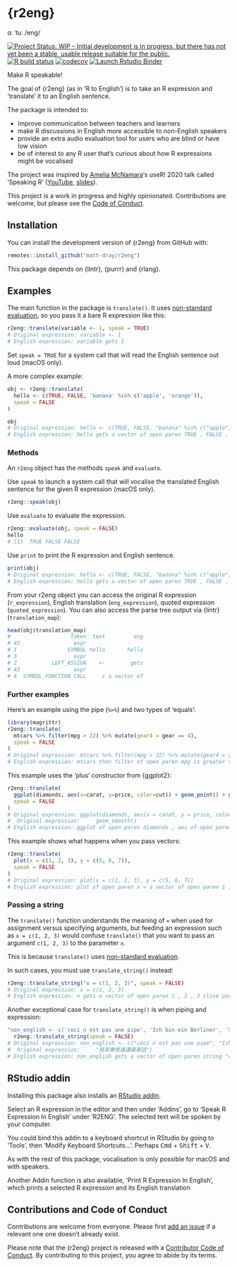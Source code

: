 
<!-- README.md is generated from README.Rmd. Please edit that file -->

# {r2eng}

ɑː ˈtuː /eng/

<!-- badges: start -->

[![Project Status: WIP – Initial development is in progress, but there
has not yet been a stable, usable release suitable for the
public.](https://www.repostatus.org/badges/latest/wip.svg)](https://www.repostatus.org/#wip)
[![R build
status](https://github.com/matt-dray/r2eng/workflows/R-CMD-check/badge.svg)](https://github.com/matt-dray/r2eng/actions)
[![codecov](https://codecov.io/gh/matt-dray/r2eng/branch/master/graph/badge.svg)](https://codecov.io/gh/matt-dray/r2eng)
[![Launch Rstudio Binder](http://mybinder.org/badge_logo.svg)](https://mybinder.org/v2/gh/matt-dray/try-r2eng/master?urlpath=rstudio)
<!-- badges: end -->

Make R speakable\!

The goal of {r2eng} (as in ‘R to English’) is to take an R expression
and ‘translate’ it to an English sentence.

The package is intended to:

  - improve communication between teachers and learners
  - make R discussions in English more accessible to non-English
    speakers
  - provide an extra audio evaluation tool for users who are blind or
    have low vision
  - be of interest to any R user that’s curious about how R expressions
    might be vocalised

The project was inspired by [Amelia
McNamara](https://twitter.com/AmeliaMN)‘s useR\! 2020 talk called
’Speaking R’ ([YouTube](https://www.youtube.com/watch?v=ckW9sSdIVAc),
[slides](https://www.amelia.mn/SpeakingR/#1)).

This project is a work in progress and highly opinionated. Contributions
are welcome, but please see the [Code of Conduct](#conduct).

## Installation

You can install the development version of {r2eng} from GitHub with:

``` r
remotes::install_github("matt-dray/r2eng")
```

This package depends on {lintr}, {purrr} and {rlang}.

## Examples

The main function in the package is `translate()`. It uses [non-standard
evaluation](http://adv-r.had.co.nz/Computing-on-the-language.html), so
you pass it a bare R expression like this:

``` r
r2eng::translate(variable <- 1, speak = TRUE)
# Original expression: variable <- 1
# English expression: variable gets 1
```

Set `speak = TRUE` for a system call that will read the English sentence
out loud (macOS only).

A more complex example:

``` r
obj <- r2eng::translate(
  hello <- c(TRUE, FALSE, 'banana' %in% c('apple', 'orange')),
  speak = FALSE
)

obj
# Original expression: hello <- c(TRUE, FALSE, "banana" %in% c("apple", "orange"))
# English expression: hello gets a vector of open paren TRUE , FALSE , string "banana" matches a vector of open paren string "apple" , string "orange" close paren close paren
```

### Methods

An `r2eng` object has the methods `speak` and `evaluate`.

Use `speak` to launch a system call that will vocalise the translated
English sentence for the given R expression (macOS only).

``` r
r2eng::speak(obj)
```

Use `evaluate` to evaluate the expression.

``` r
r2eng::evaluate(obj, speak = FALSE)
hello
# [1]  TRUE FALSE FALSE
```

Use `print` to print the R expression and English sentence.

``` r
print(obj)
# Original expression: hello <- c(TRUE, FALSE, "banana" %in% c("apple", "orange"))
# English expression: hello gets a vector of open paren TRUE , FALSE , string "banana" matches a vector of open paren string "apple" , string "orange" close paren close paren
```

From your r2eng object you can access the original R expression
(`r_expression`), English translation (`eng_expression`), quoted
expression (`quoted_expression`). You can also access the parse tree
output via {lintr} (`translation_map`):

``` r
head(obj$translation_map)
#                   token  text         eng
# 45                 expr                  
# 1                SYMBOL hello       hello
# 3                  expr                  
# 2           LEFT_ASSIGN    <-        gets
# 43                 expr                  
# 4  SYMBOL_FUNCTION_CALL     c a vector of
```

### Further examples

Here’s an example using the pipe (`%>%`) and two types of ‘equals’:

``` r
library(magrittr)
r2eng::translate(
  mtcars %>% filter(mpg > 22) %>% mutate(gear4 = gear == 4),
  speak = FALSE
)
# Original expression: mtcars %>% filter(mpg > 22) %>% mutate(gear4 = gear == 4)
# English expression: mtcars then filter of open paren mpg is greater than 22 close paren then mutate of open paren gear4 = gear double equals 4 close paren
```

This example uses the ‘plus’ constructor from {ggplot2}:

``` r
r2eng::translate(
  ggplot(diamonds, aes(x=carat, y=price, color=cut)) + geom_point() + geom_smooth(),
  speak = FALSE
)
# Original expression: ggplot(diamonds, aes(x = carat, y = price, color = cut)) + geom_point() + 
#  Original expression:     geom_smooth()
# English expression: ggplot of open paren diamonds , aes of open paren x = carat , y = price , color = cut close paren close paren plus geom_point of open paren close paren plus geom_smooth of open paren close paren
```

This example shows what happens when you pass vectors:

``` r
r2eng::translate(
  plot(x = c(1, 2, 3), y = c(5, 6, 7)),
  speak = FALSE
)
# Original expression: plot(x = c(1, 2, 3), y = c(5, 6, 7))
# English expression: plot of open paren x = a vector of open paren 1 , 2 , 3 close paren , y = a vector of open paren 5 , 6 , 7 close paren close paren
```

### Passing a string

The `translate()` function understands the meaning of `=` when used for
assignment versus specifying arguments, but feeding an expression such
as `x = c(1, 2, 3)` would confuse `translate()` that you want to pass an
argument `c(1, 2, 3)` to the parameter `x`.

This is because `translate()` uses [non-standard
evaluation](http://adv-r.had.co.nz/Computing-on-the-language.html).

In such cases, you must use `translate_string()` instead:

``` r
r2eng::translate_string("x = c(1, 2, 3)", speak = FALSE)
# Original expression: x = c(1, 2, 3)
# English expression: x gets a vector of open paren 1 , 2 , 3 close paren
```

Another exceptional case for `translate_string()` is when piping and
expression:

``` r
"non_english <- c('ceci n est pas une pipe', 'Ich bin ein Berliner', '我其實唔識講廣東話')" %>% 
  r2eng::translate_string(speak = FALSE)
# Original expression: non_english <- c("ceci n est pas une pipe", "Ich bin ein Berliner", 
#  Original expression:     "我其實唔識講廣東話")
# English expression: non_english gets a vector of open paren string "ceci n est pas une pipe" , string "Ich bin ein Berliner" , string "我其實唔識講廣東話" close paren
```

## RStudio addin

Installing this package also installs an [RStudio
addin](https://rstudio.github.io/rstudioaddins/).

Select an R expression in the editor and then under ‘Addins’, go to
‘Speak R Expression In English’ under ‘R2ENG’. The selected text will
be spoken by your computer.

You could bind this addin to a keyboard shortcut in RStudio by going to
‘Tools’, then ‘Modify Keyboard Shortcuts…’. Perhaps <kbd>Cmd</kbd> +
<kbd>Shift</kbd> + <kbd>V</kbd>.

As with the rest of this package, vocalisation is only possible for
macOS and with speakers.

Another Addin function is also available, ‘Print R Expression In
English’, which prints a selected R expression and its English
translation

## Contributions and Code of Conduct

Contributions are welcome from everyone. Please first [add an
issue](https://github.com/matt-dray/r2eng/issues) if a relevant one one
doesn’t already exist.

Please note that the {r2eng} project is released with a [Contributor
Code of
Conduct](https://contributor-covenant.org/version/2/0/CODE_OF_CONDUCT.html).
By contributing to this project, you agree to abide by its terms.
